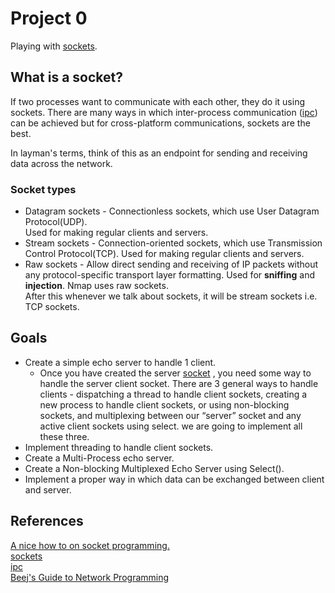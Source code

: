 # Project 0
Playing with [sockets](https://en.wikipedia.org/wiki/Network_socket).

## What is a socket?
If two processes want to communicate with each other, they do it using
sockets. There are many ways in which inter-process 
communication ([ipc](https://en.wikipedia.org/wiki/Inter-process_communication#Approaches)) 
can be achieved but for cross-platform communications, sockets are the best. 

In layman's terms, think of this as an endpoint for sending and receiving data across the network.

### Socket types
+ Datagram sockets - Connectionless sockets, which use User Datagram Protocol(UDP).   
  Used for making regular clients and servers.
+ Stream sockets - Connection-oriented sockets, which use Transmission Control Protocol(TCP). 
  Used for making regular clients and servers.
+ Raw sockets - Allow direct sending and receiving of IP packets without any protocol-specific transport layer formatting. Used for **sniffing** and **injection**. Nmap uses raw sockets.  
  After this whenever we talk about sockets, it will be stream sockets i.e. TCP sockets.

## Goals 
+ Create a simple echo server to handle 1 client.
  - Once you have created the server [socket](https://docs.python.org/3/howto/sockets.html#creating-a-socket) , you need some way to handle the server client socket. There are 3 general ways to handle
    clients \- dispatching a thread to handle client sockets, creating a new process to handle client sockets,
    or using non-blocking sockets, and multiplexing between our “server” socket and any active client sockets
    using select. we are going to implement all these three.
+ Implement threading to handle client sockets.
+ Create a Multi-Process echo server.
+ Create a Non-blocking Multiplexed Echo Server using Select().
+ Implement a proper way in which data can be exchanged between client and server.

## References
[A nice how to on socket programming.](https://docs.python.org/3/howto/sockets.html)  
[sockets](https://en.wikipedia.org/wiki/Network_socket)  
[ipc](https://en.wikipedia.org/wiki/Inter-process_communication)  
[Beej's Guide to Network Programming](https://beej.us/guide/bgnet/html/split/)
